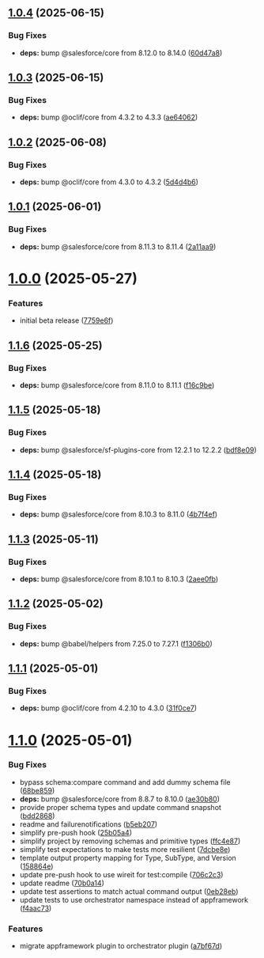 ## [1.0.4](https://github.com/salesforcecli/plugin-orchestrator/compare/1.0.3...1.0.4) (2025-06-15)

### Bug Fixes

- **deps:** bump @salesforce/core from 8.12.0 to 8.14.0 ([60d47a8](https://github.com/salesforcecli/plugin-orchestrator/commit/60d47a8ed73582dd8d2a7baf7f6f610648d0fb8e))

## [1.0.3](https://github.com/salesforcecli/plugin-orchestrator/compare/1.0.2...1.0.3) (2025-06-15)

### Bug Fixes

- **deps:** bump @oclif/core from 4.3.2 to 4.3.3 ([ae64062](https://github.com/salesforcecli/plugin-orchestrator/commit/ae6406255a3817489fcf606bd0b06710efe8e17f))

## [1.0.2](https://github.com/salesforcecli/plugin-orchestrator/compare/1.0.1...1.0.2) (2025-06-08)

### Bug Fixes

- **deps:** bump @oclif/core from 4.3.0 to 4.3.2 ([5d4d4b6](https://github.com/salesforcecli/plugin-orchestrator/commit/5d4d4b60de9c465a26f9788e867cfd6e10f39803))

## [1.0.1](https://github.com/salesforcecli/plugin-orchestrator/compare/1.0.0...1.0.1) (2025-06-01)

### Bug Fixes

- **deps:** bump @salesforce/core from 8.11.3 to 8.11.4 ([2a11aa9](https://github.com/salesforcecli/plugin-orchestrator/commit/2a11aa9368b9716475701c87c227c9a06869756b))

# [1.0.0](https://github.com/salesforcecli/plugin-orchestrator/compare/1.1.6...1.0.0) (2025-05-27)

### Features

- initial beta release ([7759e6f](https://github.com/salesforcecli/plugin-orchestrator/commit/7759e6f3821f4ac6fc9c12d1a5f258423d9a1cc2))

## [1.1.6](https://github.com/salesforcecli/plugin-orchestrator/compare/1.1.5...1.1.6) (2025-05-25)

### Bug Fixes

- **deps:** bump @salesforce/core from 8.11.0 to 8.11.1 ([f16c9be](https://github.com/salesforcecli/plugin-orchestrator/commit/f16c9be5a275c49e17a9226981b7d47c5bcc8cf7))

## [1.1.5](https://github.com/salesforcecli/plugin-orchestrator/compare/1.1.4...1.1.5) (2025-05-18)

### Bug Fixes

- **deps:** bump @salesforce/sf-plugins-core from 12.2.1 to 12.2.2 ([bdf8e09](https://github.com/salesforcecli/plugin-orchestrator/commit/bdf8e0991f1e34aa47a4de35653ce72a64d17344))

## [1.1.4](https://github.com/salesforcecli/plugin-orchestrator/compare/1.1.3...1.1.4) (2025-05-18)

### Bug Fixes

- **deps:** bump @salesforce/core from 8.10.3 to 8.11.0 ([4b7f4ef](https://github.com/salesforcecli/plugin-orchestrator/commit/4b7f4ef858aa6746d9172a0d64868911582eae0a))

## [1.1.3](https://github.com/salesforcecli/plugin-orchestrator/compare/1.1.2...1.1.3) (2025-05-11)

### Bug Fixes

- **deps:** bump @salesforce/core from 8.10.1 to 8.10.3 ([2aee0fb](https://github.com/salesforcecli/plugin-orchestrator/commit/2aee0fb0747d6cd05ef14ef6ad68f1afffa17e61))

## [1.1.2](https://github.com/salesforcecli/plugin-orchestrator/compare/1.1.1...1.1.2) (2025-05-02)

### Bug Fixes

- **deps:** bump @babel/helpers from 7.25.0 to 7.27.1 ([f1306b0](https://github.com/salesforcecli/plugin-orchestrator/commit/f1306b025979feeb704587a85d9a7a4e5baef58c))

## [1.1.1](https://github.com/salesforcecli/plugin-orchestrator/compare/1.1.0...1.1.1) (2025-05-01)

### Bug Fixes

- **deps:** bump @oclif/core from 4.2.10 to 4.3.0 ([31f0ce7](https://github.com/salesforcecli/plugin-orchestrator/commit/31f0ce72ac8b5e29ffaeef9a143e1eb4935627b0))

# [1.1.0](https://github.com/salesforcecli/plugin-orchestrator/compare/a7bf67ddf0dda6de77e6250fdf6dff694d6cd870...1.1.0) (2025-05-01)

### Bug Fixes

- bypass schema:compare command and add dummy schema file ([68be859](https://github.com/salesforcecli/plugin-orchestrator/commit/68be859736483698d6b42a9c8e07443a77a95479))
- **deps:** bump @salesforce/core from 8.8.7 to 8.10.0 ([ae30b80](https://github.com/salesforcecli/plugin-orchestrator/commit/ae30b802fd47d94788f7aaa3cfa7d05636766400))
- provide proper schema types and update command snapshot ([bdd2868](https://github.com/salesforcecli/plugin-orchestrator/commit/bdd2868ffbafd54ca0e935b15fd7b1a6d24bcf9e))
- readme and failurenotifications ([b5eb207](https://github.com/salesforcecli/plugin-orchestrator/commit/b5eb207bf9ffdf64329068df8c31d0c41cfa713b))
- simplify pre-push hook ([25b05a4](https://github.com/salesforcecli/plugin-orchestrator/commit/25b05a48e7182800efc8e51b4ca643760b13b220))
- simplify project by removing schemas and primitive types ([ffc4e87](https://github.com/salesforcecli/plugin-orchestrator/commit/ffc4e879af98fdf5b281b3406dda80a908f2335d))
- simplify test expectations to make tests more resilient ([7dcbe8e](https://github.com/salesforcecli/plugin-orchestrator/commit/7dcbe8e8bdd45c1e759ab2951650c2851376629d))
- template output property mapping for Type, SubType, and Version ([158864e](https://github.com/salesforcecli/plugin-orchestrator/commit/158864ece9ce2864c8393e481905b5468ed001aa))
- update pre-push hook to use wireit for test:compile ([706c2c3](https://github.com/salesforcecli/plugin-orchestrator/commit/706c2c3bf1e4a79c8a8598d895737c8db0c200c0))
- update readme ([70b0a14](https://github.com/salesforcecli/plugin-orchestrator/commit/70b0a1405d87283260e67a39b255ecbb00f84718))
- update test assertions to match actual command output ([0eb28eb](https://github.com/salesforcecli/plugin-orchestrator/commit/0eb28eb1a791ba0812896931ee86d33c228e5a7b))
- update tests to use orchestrator namespace instead of appframework ([f4aac73](https://github.com/salesforcecli/plugin-orchestrator/commit/f4aac735e30f91a558d2bbcf961eab934587528f))

### Features

- migrate appframework plugin to orchestrator plugin ([a7bf67d](https://github.com/salesforcecli/plugin-orchestrator/commit/a7bf67ddf0dda6de77e6250fdf6dff694d6cd870))
